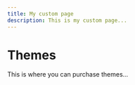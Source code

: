 ```yaml
---
title: My custom page
description: This is my custom page... 
---
```



# Themes

This is where you can purchase themes...

